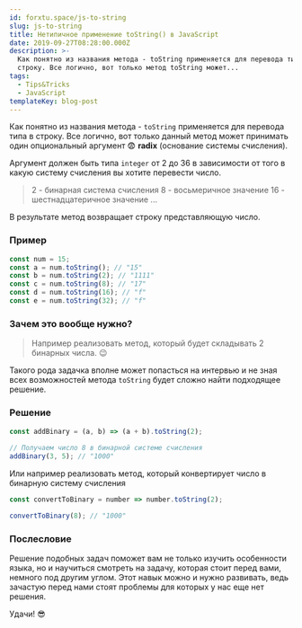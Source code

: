 ```yaml
---
id: forxtu.space/js-to-string
slug: js-to-string
title: Нетипичное применение toString() в JavaScript
date: 2019-09-27T08:28:00.000Z
description: >-
  Как понятно из названия метода - toString применяется для перевода типа в
  строку. Все логично, вот только метод toString может...
tags:
  - Tips&Tricks
  - JavaScript
templateKey: blog-post
---
```

Как понятно из названия метода - `toString` применяется для перевода типа в строку. Все логично, вот только данный метод может принимать один опциональный аргумент 😨 **radix** (основание системы счисления). 

Аргумент должен быть типа `integer` от 2 до 36 в зависимости от того в какую систему счисления вы хотите перевести число.

> 2 - бинарная система счисления
> 8 - восьмеричное значение
> 16 -  шестнадцатеричное значение
> ...

В результате метод возвращает строку представляющую число.

### Пример

```js
const num = 15;
const a = num.toString(); // "15"
const b = num.toString(2); // "1111"
const c = num.toString(8); // "17"
const d = num.toString(16); // "f"
const e = num.toString(32); // "f"
```

### Зачем это вообще нужно?

> Например реализовать метод, который будет складывать 2 бинарных числа. 😉

Такого рода задачка вполне может попасться на интервью и не зная всех возможностей метода `toString` будет сложно найти подходящее решение.

### Решение

```js
const addBinary = (a, b) => (a + b).toString(2);
 
// Получаем число 8 в бинарной системе счисления
addBinary(3, 5); // "1000"
```

Или например реализовать метод, который конвертирует число в бинарную систему счисления

```js
const convertToBinary = number => number.toString(2);

convertToBinary(8); // "1000"
```

### Послесловие

Решение подобных задач поможет вам не только изучить особенности языка, но и научиться смотреть на задачу, которая стоит перед вами, немного под другим углом. Этот навык можно и нужно развивать, ведь зачастую перед нами стоят проблемы для которых у нас еще нет решения. 

Удачи! 😎
